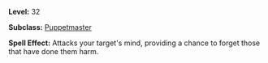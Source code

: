 <!-- TITLE: Spell: Mind Wipe -->

**Level:** 32

**Subclass:** [Puppetmaster](puppetmaster)

**Spell Effect:**  Attacks your target's mind, providing a chance to forget those that have done them harm.